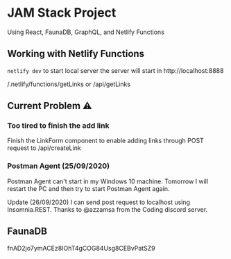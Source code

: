 # JAM Stack Project

Using React, FaunaDB, GraphQL, and Netlify Functions

## Working with Netlify Functions

`netlify dev` to start local server
the server will start in http://localhost:8888

/.netlify/functions/getLinks or /api/getLinks

## Current Problem ⚠

### Too tired to finish the add link

Finish the LinkForm component to enable adding links through POST request to /api/createLink

### Postman Agent (25/09/2020)

Postman Agent can't start in my Windows 10 machine. Tomorrow I will restart the PC and then try to start Postman Agent again.

Update (26/09/2020) I can send post request to localhost using Insomnia.REST. Thanks to @azzamsa from the Coding discord server.

## FaunaDB

fnAD2jo7ymACEz8IOhT4gCOG84Usg8CEBvPatSZ9
